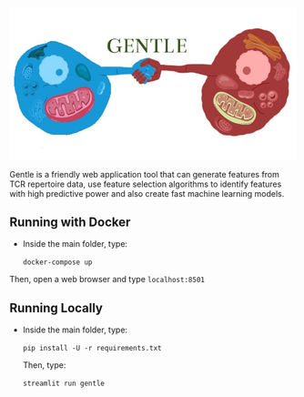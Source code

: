 ![alt text](gentle_icon.jpeg)

Gentle is a friendly web application tool that can generate features from TCR repertoire data, use feature selection algorithms to identify features with high predictive power and also create fast machine learning models.

## Running with Docker
- Inside the main folder, type:

  `docker-compose up`
  
Then, open a web browser and type `localhost:8501`
  
## Running Locally
- Inside the main folder, type:
 
  `pip install -U -r requirements.txt`
  
  Then, type:
  
   `streamlit run gentle`
